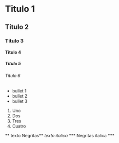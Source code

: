 # Titulo 1 
## Titulo 2
### Titulo 3
#### Titulo 4
##### Titulo 5
###### Titulo 6

* bullet 1
* bullet 2
* bullet 3

1. Uno
2. Dos
3. Tres
4. Cuatro

** texto Negritas**
_texto italica_
*** Negritas italica ***
